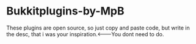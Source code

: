 Bukkitplugins-by-MpB
====================

These plugins are open source, so just copy and paste code, but write in the desc, that i was your inspiration.&lt;---You dont need to do.